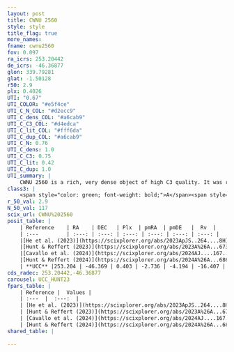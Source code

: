 ```yaml
---
layout: post
title: CWNU 2560
style: style
title_flag: true
more_names: 
fname: cwnu2560
fov: 0.097
ra_icrs: 253.20442
de_icrs: -46.36877
glon: 339.79281
glat: -1.50128
r50: 2.9
plx: 0.4026
UTI: "0.67"
UTI_COLOR: "#e5f4ce"
UTI_C_N_COL: "#d2ecc9"
UTI_C_dens_COL: "#a6cab9"
UTI_C_C3_COL: "#d4edca"
UTI_C_lit_COL: "#fff6da"
UTI_C_dup_COL: "#a6cab9"
UTI_C_N: 0.76
UTI_C_dens: 1.0
UTI_C_C3: 0.75
UTI_C_lit: 0.42
UTI_C_dup: 1.0
UTI_summary: |
    CWNU 2560 is a rich, very dense object of high C3 quality. It was recently reported in the literature.
class3: |
    <span style="color: green; font-weight: bold;">A</span><span style="color: #FFC300; font-weight: bold;">B</span>
r_50_val: 2.9
N_50_val: 117
scix_url: CWNU%202560
posit_table: |
    | Reference    | RA    | DEC   | Plx  | pmRA  | pmDE   |  Rv  |
    | :---         | :---: | :---: | :---: | :---: | :---: | :---: |
    |[He et al. (2023)](https://scixplorer.org/abs/2023ApJS..264....8H) | 253.21 | -46.372 | 0.414 | -2.739 | -4.211 | 19.28 |
    |[Hunt & Reffert (2023)](https://scixplorer.org/abs/2023A%26A...673A.114H) | 253.207 | -46.365 | 0.403 | -2.73 | -4.178 | 1.702 |
    |[Cavallo et al. (2024)](https://scixplorer.org/abs/2024AJ....167...12C) | 253.202 | -46.378 | 0.398 | -- | -- | -- |
    |[Hunt & Reffert (2024)](https://scixplorer.org/abs/2024A%26A...686A..42H) | 253.207 | -46.365 | 0.403 | -2.73 | -4.178 | 1.702 |
    | **UCC** |253.204 | -46.369 | 0.403 | -2.736 | -4.194 | -16.407 | 
cds_radec: 253.20442,-46.36877
carousel: UCC_HUNT23
fpars_table: |
    | Reference |  Values |
    | :---  |  :---:  |
    | [He et al. (2023)](https://scixplorer.org/abs/2023ApJS..264....8H) | `A0=5.25, m-M=11.7, logAge=7.9` |
    | [Hunt & Reffert (2023)](https://scixplorer.org/abs/2023A%26A...673A.114H) | `AV50=4.788, diffAV50=2.965, MOD50=11.786, logAge50=8.013` |
    | [Cavallo et al. (2024)](https://scixplorer.org/abs/2024AJ....167...12C) | `AV50=4.42, dMod50=12.33, logAge50=7.82, [Fe/H]50=0.83` |
    | [Hunt & Reffert (2024)](https://scixplorer.org/abs/2024A%26A...686A..42H) | `MassJ=3856.29` |
shared_table: |
    
---
```

